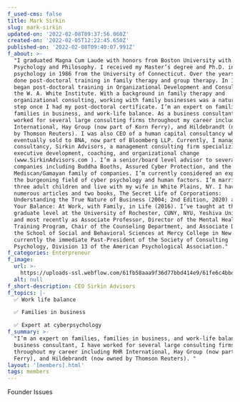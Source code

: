 ```yaml
---
f_used-cms: false
title: Mark Sirkin
slug: mark-sirkin
updated-on: '2022-02-08T09:37:56.060Z'
created-on: '2022-02-05T12:22:45.650Z'
published-on: '2022-02-08T09:40:07.991Z'
f_about: >-
  "I graduated Magna Cum Laude with honors from Boston University with Majors in
  Psychology and Philosophy. I received my Master’s degree and Ph.D. in clinical
  psychology in 1986 from the University of Connecticut. Over the years, I’ve
  done post-doctoral training in family therapy and group therapy. In 1990, I
  began post-doctoral training in Organizational Development and Consulting at
  the W. A. White Institute. With a background in family therapy and
  organizational consulting, working with family businesses was a natural next
  step once I had my post-doctoral certificate. I’m an expert on families,
  families in business, and work-life balance. As a business consultant, I have
  worked for several large consulting firms throughout my career including RHR
  International, Hay Group (now part of Korn Ferry), and Hildebrandt (now owned
  by Thomson Reuters). I was also CEO of a human capital consultancy which was
  eventually sold to BNA, now part of Bloomberg LLP. Currently, I manage my own
  consultancy, Sirkin Advisors, a management consulting firm specializing in
  executive development, coaching, and organizational change
  (www.SirkinAdvisors.com ). I’m a senior/board level advisor to several
  companies including Buddha Booths, Assured Cyber Protection, and the
  Mediscan/Gamayan family of companies. I’m currently considered an expert in
  the burgeoning field of cyber psychology and human factors. I’m married with
  three adult children and live with my wife in White Plains, NY. I have written
  numerous articles and two books, The Secret Life of Corporations:
  Understanding the True Nature of Business (2004; 2nd Edition, 2020) and Regain
  Your Balance: At Work, with Family, in Life (2016). I’ve taught at the
  graduate level at the University of Rochester, CUNY, NYU, Yeshiva University,
  and most recently as Associate Professor, Director of the Mental Health
  Training Program, Chair of the Counseling Department, and Associate Dean of
  the School of Social and Behavioral Sciences at Mercy College in New York. I’m
  currently the immediate Past-President of the Society of Consulting
  Psychology, Division 13 of the American Psychological Association."
f_categories: Enterpreneur
f_image:
  url: >-
    https://uploads-ssl.webflow.com/61fb58aaa9f36d77bbd414e9/61fe6c4bbd995722648a0942_vslide4.png
  alt: null
f_short-description: CEO Sirkin Advisors
f_topics: |-
  ✅ Work life balance

  ✅ Families in business

  ✅ Expert at cyberpsychology
f_summary: >-
  "I’m an expert on families, families in business, and work-life balance. As a
  business consultant, I have worked for several large consulting firms
  throughout my career including RHR International, Hay Group (now part of Korn
  Ferry), and Hildebrandt (now owned by Thomson Reuters). "
layout: '[members].html'
tags: members
---
```


Founder Issues
